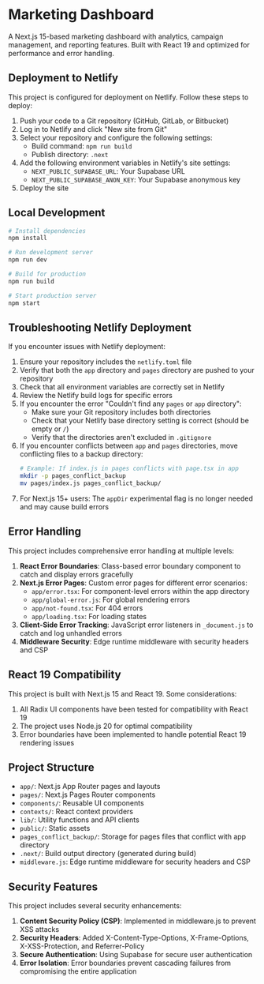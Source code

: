 # Marketing Dashboard

A Next.js 15-based marketing dashboard with analytics, campaign management, and reporting features. Built with React 19 and optimized for performance and error handling.

## Deployment to Netlify

This project is configured for deployment on Netlify. Follow these steps to deploy:

1. Push your code to a Git repository (GitHub, GitLab, or Bitbucket)
2. Log in to Netlify and click "New site from Git"
3. Select your repository and configure the following settings:
   - Build command: `npm run build`
   - Publish directory: `.next`
4. Add the following environment variables in Netlify's site settings:
   - `NEXT_PUBLIC_SUPABASE_URL`: Your Supabase URL
   - `NEXT_PUBLIC_SUPABASE_ANON_KEY`: Your Supabase anonymous key
5. Deploy the site

## Local Development

```bash
# Install dependencies
npm install

# Run development server
npm run dev

# Build for production
npm run build

# Start production server
npm start
```

## Troubleshooting Netlify Deployment

If you encounter issues with Netlify deployment:

1. Ensure your repository includes the `netlify.toml` file
2. Verify that both the `app` directory and `pages` directory are pushed to your repository
3. Check that all environment variables are correctly set in Netlify
4. Review the Netlify build logs for specific errors
5. If you encounter the error "Couldn't find any `pages` or `app` directory":
   - Make sure your Git repository includes both directories
   - Check that your Netlify base directory setting is correct (should be empty or `/`)
   - Verify that the directories aren't excluded in `.gitignore`
6. If you encounter conflicts between `app` and `pages` directories, move conflicting files to a backup directory:
   ```bash
   # Example: If index.js in pages conflicts with page.tsx in app
   mkdir -p pages_conflict_backup
   mv pages/index.js pages_conflict_backup/
   ```
7. For Next.js 15+ users: The `appDir` experimental flag is no longer needed and may cause build errors

## Error Handling

This project includes comprehensive error handling at multiple levels:

1. **React Error Boundaries**: Class-based error boundary component to catch and display errors gracefully
2. **Next.js Error Pages**: Custom error pages for different error scenarios:
   - `app/error.tsx`: For component-level errors within the app directory
   - `app/global-error.js`: For global rendering errors
   - `app/not-found.tsx`: For 404 errors
   - `app/loading.tsx`: For loading states
3. **Client-Side Error Tracking**: JavaScript error listeners in `_document.js` to catch and log unhandled errors
4. **Middleware Security**: Edge runtime middleware with security headers and CSP

## React 19 Compatibility

This project is built with Next.js 15 and React 19. Some considerations:

1. All Radix UI components have been tested for compatibility with React 19
2. The project uses Node.js 20 for optimal compatibility
3. Error boundaries have been implemented to handle potential React 19 rendering issues

## Project Structure

- `app/`: Next.js App Router pages and layouts
- `pages/`: Next.js Pages Router components
- `components/`: Reusable UI components
- `contexts/`: React context providers
- `lib/`: Utility functions and API clients
- `public/`: Static assets
- `pages_conflict_backup/`: Storage for pages files that conflict with app directory
- `.next/`: Build output directory (generated during build)
- `middleware.js`: Edge runtime middleware for security headers and CSP

## Security Features

This project includes several security enhancements:

1. **Content Security Policy (CSP)**: Implemented in middleware.js to prevent XSS attacks
2. **Security Headers**: Added X-Content-Type-Options, X-Frame-Options, X-XSS-Protection, and Referrer-Policy
3. **Secure Authentication**: Using Supabase for secure user authentication
4. **Error Isolation**: Error boundaries prevent cascading failures from compromising the entire application